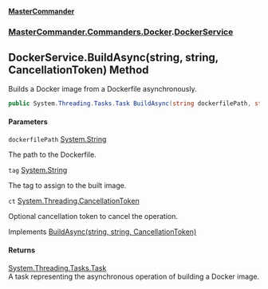#### [MasterCommander](MasterCommander.md 'MasterCommander')
### [MasterCommander.Commanders.Docker](MasterCommander.md#MasterCommander.Commanders.Docker 'MasterCommander.Commanders.Docker').[DockerService](DockerService.md 'MasterCommander.Commanders.Docker.DockerService')

## DockerService.BuildAsync(string, string, CancellationToken) Method

Builds a Docker image from a Dockerfile asynchronously.

```csharp
public System.Threading.Tasks.Task BuildAsync(string dockerfilePath, string tag, System.Threading.CancellationToken ct=default(System.Threading.CancellationToken));
```
#### Parameters

<a name='MasterCommander.Commanders.Docker.DockerService.BuildAsync(string,string,System.Threading.CancellationToken).dockerfilePath'></a>

`dockerfilePath` [System.String](https://docs.microsoft.com/en-us/dotnet/api/System.String 'System.String')

The path to the Dockerfile.

<a name='MasterCommander.Commanders.Docker.DockerService.BuildAsync(string,string,System.Threading.CancellationToken).tag'></a>

`tag` [System.String](https://docs.microsoft.com/en-us/dotnet/api/System.String 'System.String')

The tag to assign to the built image.

<a name='MasterCommander.Commanders.Docker.DockerService.BuildAsync(string,string,System.Threading.CancellationToken).ct'></a>

`ct` [System.Threading.CancellationToken](https://docs.microsoft.com/en-us/dotnet/api/System.Threading.CancellationToken 'System.Threading.CancellationToken')

Optional cancellation token to cancel the operation.

Implements [BuildAsync(string, string, CancellationToken)](IDockerService.BuildAsync(string,string,CancellationToken).md 'MasterCommander.Commanders.Docker.IDockerService.BuildAsync(string, string, System.Threading.CancellationToken)')

#### Returns
[System.Threading.Tasks.Task](https://docs.microsoft.com/en-us/dotnet/api/System.Threading.Tasks.Task 'System.Threading.Tasks.Task')  
A task representing the asynchronous operation of building a Docker image.